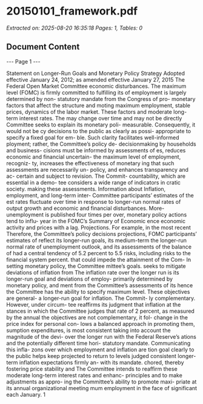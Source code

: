 # 20150101_framework.pdf

*Extracted on: 2025-08-20 16:35:18*
*Pages: 1, Tables: 0*

## Document Content

--- Page 1 ---

Statement on Longer-Run Goals and Monetary Policy Strategy
Adopted effective January 24, 2012; as amended effective January 27, 2015
The Federal Open Market Committee economic disturbances. The maximum level
(FOMC) is firmly committed to fulfilling its of employment is largely determined by non-
statutory mandate from the Congress of pro- monetary factors that affect the structure and
moting maximum employment, stable prices, dynamics of the labor market. These factors
and moderate long-term interest rates. The may change over time and may not be directly
Committee seeks to explain its monetary poli- measurable. Consequently, it would not be
cy decisions to the public as clearly as possi- appropriate to specify a fixed goal for em-
ble. Such clarity facilitates well-informed ployment; rather, the Committee’s policy de-
decisionmaking by households and business- cisions must be informed by assessments of
es, reduces economic and financial uncertain- the maximum level of employment, recogniz-
ty, increases the effectiveness of monetary ing that such assessments are necessarily un-
policy, and enhances transparency and ac- certain and subject to revision. The Commit-
countability, which are essential in a demo- tee considers a wide range of indicators in
cratic society. making these assessments. Information about
Inflation, employment, and long-term inter- Committee participants’ estimates of the
est rates fluctuate over time in response to longer-run normal rates of output growth and
economic and financial disturbances. More- unemployment is published four times per
over, monetary policy actions tend to influ- year in the FOMC’s Summary of Economic
ence economic activity and prices with a lag. Projections. For example, in the most recent
Therefore, the Committee’s policy decisions projections, FOMC participants’ estimates of
reflect its longer-run goals, its medium-term the longer-run normal rate of unemployment
outlook, and its assessments of the balance of had a central tendency of 5.2 percent to 5.5
risks, including risks to the financial system percent.
that could impede the attainment of the Com- In setting monetary policy, the Committee
mittee’s goals. seeks to mitigate deviations of inflation from
The inflation rate over the longer run is its longer-run goal and deviations of employ-
primarily determined by monetary policy, and ment from the Committee’s assessments of its
hence the Committee has the ability to specify maximum level. These objectives are general-
a longer-run goal for inflation. The Commit- ly complementary. However, under circum-
tee reaffirms its judgment that inflation at the stances in which the Committee judges that
rate of 2 percent, as measured by the annual the objectives are not complementary, it fol-
change in the price index for personal con- lows a balanced approach in promoting them,
sumption expenditures, is most consistent taking into account the magnitude of the devi-
over the longer run with the Federal Reserve’s ations and the potentially different time hori-
statutory mandate. Communicating this infla- zons over which employment and inflation are
tion goal clearly to the public helps keep projected to return to levels judged consistent
longer-term inflation expectations firmly an- with its mandate.
chored, thereby fostering price stability and The Committee intends to reaffirm these
moderate long-term interest rates and enhanc- principles and to make adjustments as appro-
ing the Committee’s ability to promote maxi- priate at its annual organizational meeting
mum employment in the face of significant each January.
1